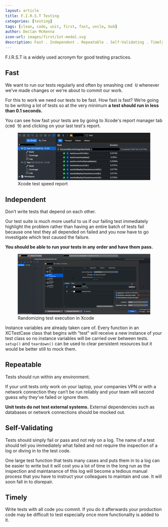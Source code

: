 ```yaml
---
layout: article
title: F.I.R.S.T Testing
categories: [testing]
tags: [clean, code, unit, first, fast, uncle, bob]
author: Declan McKenna
icon-url: images/first/1st-medal.svg
description: Fast . Independent . Repeatable . Self-Validating . Timely
---
```


F.I.R.S.T is a widely used acronym for good testing practices.

## Fast
We want to run our tests regularly and often by smashing <kbd>cmd U</kbd> whenever we’ve made changes or we're about to commit our work.

For this to work we need our tests to be fast.
How fast is fast? We’re going to be writing a lot of tests so at the very minimum **a test should run in less than 0.1 seconds.**

You can see how fast your tests are by going to Xcode's report manager tab (<kbd>cmd 9</kbd>) and clicking on your last test's report.

<figure>
  <img src="/images/first/xcode-test-report.png" alt="Xcode test report screenshot">
  <figcaption>Xcode test speed report</figcaption>
</figure>

## Independent
Don’t write tests that depend on each other.

Our test suite is much more useful to us if our failing test immediately highlight the problem rather than having an entire batch of tests fail because one test they all depended on failed and you now have to go investigate which test caused the failure.

**You should be able to run your tests in any order and have them pass.**
<figure>
  <img src="/images/first/xcode-randomization.png" alt="Xcode randomization screenshot">
  <figcaption>Randomizing test execution in Xcode</figcaption>
</figure>

Instance variables are already taken care of. Every function in an XCTestCase class that begins with “test” will receive a new instance of your test class so no instance variables will be carried over between tests. `setup()` and `teardown()` can be used to clear persistent resources but it would be better still to mock them.

## Repeatable
Tests should run within any environment.

If your unit tests only work on your laptop, your companies VPN or with a
network connection they can’t be run reliably and your team will second guess why they’ve failed or ignore them.

**Unit tests do not test external systems.** External dependencies such as databases or network connections should be mocked out.

## Self-Validating
Tests should simply fail or pass and not rely on a log. The name of a test should tell you immediately what failed and not require the inspection of a log or diving in to the test code.

One large test function that tests many cases and puts them in to a log can be easier to write but it will cost you a lot of time in the long run as the inspection and maintanance of this log will become a tedious manual process that you have to instruct your colleagues to maintain and use. It will soon fall in to disrepair.

## Timely
Write tests with all code you commit.
If you do it afterwards your production code may be difficult to test especially once more functionality is added to it.
